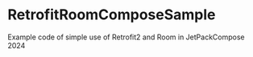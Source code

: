 # RetrofitRoomComposeSample
Example code of simple use of Retrofit2 and Room in JetPackCompose 2024
